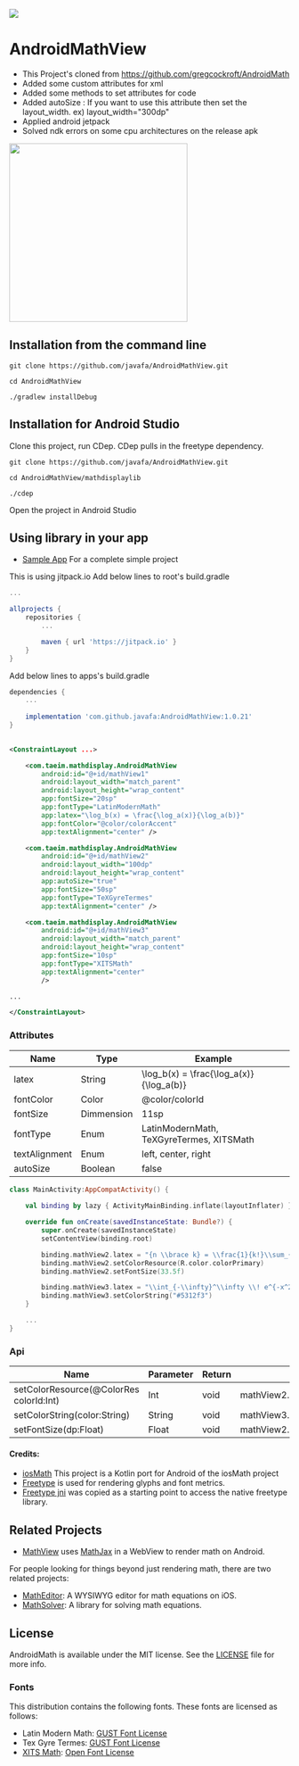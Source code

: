[![](https://jitpack.io/v/javafa/AndroidMath.svg)](https://jitpack.io/#javafa/AndroidMath)

# AndroidMathView
- This Project's cloned from https://github.com/gregcockroft/AndroidMath
- Added some custom attributes for xml
- Added some methods to set attributes for code
- Added autoSize : If you want to use this attribute then set the layout_width. ex) layout_width="300dp"
- Applied android jetpack
- Solved ndk errors on some cpu architectures on the release apk
<img src="./img/phonescreen.png" width="320">


Installation from the command line
----------------------------------

```
git clone https://github.com/javafa/AndroidMathView.git

cd AndroidMathView

./gradlew installDebug
```

Installation for Android Studio
----------------------------------

Clone this project, run CDep.
CDep pulls in the freetype dependency.


```
git clone https://github.com/javafa/AndroidMathView.git

cd AndroidMathView/mathdisplaylib

./cdep 
```

Open the project in Android Studio 


Using library in your app
-------------------------

* [Sample App](https://github.com/javafa/AndroidMathView/tree/master/sampleapp) For a complete simple project

This is using jitpack.io
Add below lines to root's build.gradle

```groovy
...

allprojects {
    repositories {
        ...

        maven { url 'https://jitpack.io' }
    }
}
```

Add below lines to apps's build.gradle

```groovy
dependencies {
    ...
    
    implementation 'com.github.javafa:AndroidMathView:1.0.21'
}
	
```

```xml
<ConstraintLayout ...>

    <com.taeim.mathdisplay.AndroidMathView
        android:id="@+id/mathView1"
        android:layout_width="match_parent"
        android:layout_height="wrap_content"
        app:fontSize="20sp"
        app:fontType="LatinModernMath"
        app:latex="\log_b(x) = \frac{\log_a(x)}{\log_a(b)}"
        app:fontColor="@color/colorAccent"
        app:textAlignment="center" />

    <com.taeim.mathdisplay.AndroidMathView
        android:id="@+id/mathView2"
        android:layout_width="100dp"
        android:layout_height="wrap_content"
        app:autoSize="true"
        app:fontSize="50sp"
        app:fontType="TeXGyreTermes"
        app:textAlignment="center" />

    <com.taeim.mathdisplay.AndroidMathView
        android:id="@+id/mathView3"
        android:layout_width="match_parent"
        android:layout_height="wrap_content"
        app:fontSize="10sp"
        app:fontType="XITSMath"
        app:textAlignment="center"
        />

...

</ConstraintLayout>
```

### Attributes
| Name | Type | Example
|------|------|-------------
| latex | String | \log_b(x) = \frac{\log_a(x)}{\log_a(b)}   
| fontColor | Color | @color/colorId   
| fontSize | Dimmension | 11sp   
| fontType | Enum | LatinModernMath, TeXGyreTermes, XITSMath   
| textAlignment | Enum | left, center, right
| autoSize | Boolean | false      

```kotlin
class MainActivity:AppCompatActivity() {
    
    val binding by lazy { ActivityMainBinding.inflate(layoutInflater) } 

    override fun onCreate(savedInstanceState: Bundle?) {
        super.onCreate(savedInstanceState)
        setContentView(binding.root)

        binding.mathView2.latex = "{n \\brace k} = \\frac{1}{k!}\\sum_{j=0}^k (-1)^{k-j}\\binom{k}{j}(k-j)^n"
        binding.mathView2.setColorResource(R.color.colorPrimary)
        binding.mathView2.setFontSize(33.5f)

        binding.mathView3.latex = "\\int_{-\\infty}^\\infty \\! e^{-x^2} dx = \\sqrt{\\pi}"
        binding.mathView3.setColorString("#5312f3")
    }

    ...	
}
```
### Api
| Name | Parameter | Return | Example
|------|-----------|--------|-------------
| setColorResource(@ColorRes colorId:Int) | Int | void | mathView2.setColorResource(R.color.colorPrimary)   
| setColorString(color:String) | String | void | mathView3.setColorString("#5312f3")
| setFontSize(dp:Float) | Float | void | mathView2.setFontSize(33.5f) 


#### Credits:

* [iosMath](https://github.com/kostub/iosMath) This project is a Kotlin port for Android of the iosMath project 
* [Freetype](https://www.freetype.org/) is used for rendering glyphs and font metrics.
* [Freetype jni](https://github.com/mlomb/freetype-jni) was copied as a starting point to access the native  freetype library.


## Related Projects

* [MathView](https://github.com/kexanie/MathView) uses [MathJax](http://www.mathjax.org/) in a WebView to render math on Android.

For people looking for things beyond just rendering math, there are two
related projects:

* [MathEditor](https://github.com/kostub/MathEditor): A WYSIWYG editor
  for math equations on iOS.
* [MathSolver](https://github.com/kostub/MathSolver): A library for
  solving math equations.


## License

AndroidMath is available under the MIT license. See the [LICENSE](./LICENSE)
file for more info.


### Fonts

This distribution contains the following fonts. These fonts are
licensed as follows:
* Latin Modern Math: 
    [GUST Font License](./mathdisplaylib/src/main/assets/fonts/GUST-FONT-LICENSE.txt)
* Tex Gyre Termes:
    [GUST Font License](./mathdisplaylib/src/main/assets/fonts/GUST-FONT-LICENSE.txt)
* [XITS Math](https://github.com/khaledhosny/xits-math):
    [Open Font License](./mathdisplaylib/src/main/assets/fonts/OFL.txt)
